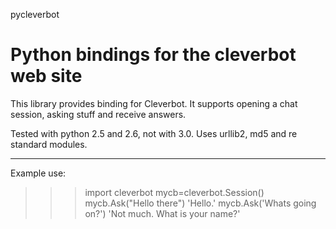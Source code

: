 pycleverbot

# Python bindings for the cleverbot web site #

This library provides binding for Cleverbot. It supports opening a chat session, asking stuff and receive answers.

Tested with python 2.5 and 2.6, not with 3.0. Uses urllib2, md5 and re standard modules.

---

Example use:

>>> import cleverbot
>>> mycb=cleverbot.Session()
>>> mycb.Ask("Hello there")
'Hello.'
>>> mycb.Ask('Whats going on?')
'Not much. What is your name?'